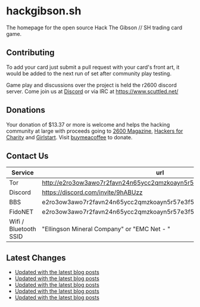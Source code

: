 # hackgibson.sh
The homepage for the open source Hack The Gibson // SH trading card game.


## Contributing

To add your card just submit a pull request with your card's front art, it would be added to the next run of set after community play testing.

Game play and discussions over the project is held the r2600 discord server. Come join us at [Discord](https://discord.com/invite/9hABUzz) or via IRC at https://www.scuttled.net/


## Donations

Your donation of $13.37 or more is welcome and helps the hacking community at large with proceeds going to [2600 Magazine](https://2600.com/), [Hackers for Charity](https://hackersforcharity.org) and [Girlstart](https://girlstart.org).  Visit [buymeacoffee](https://www.buymeacoffee.com/hackgibson.sh) to donate.


## Contact Us

Service | url
-|-
Tor | http://e2ro3ow3awo7r2favn24n65ycc2qmzkoayn5r57e3f56nvjwdcgg32ad.onion
Discord | https://discord.com/invite/9hABUzz
BBS | e2ro3ow3awo7r2favn24n65ycc2qmzkoayn5r57e3f56nvjwdcgg32ad.onion:23
FidoNET | e2ro3ow3awo7r2favn24n65ycc2qmzkoayn5r57e3f56nvjwdcgg32ad.onion:24554
Wifi / Bluetooth SSID | "Ellingson Mineral Company" or "EMC Net - <fidonet address>"

## Latest Changes
<!-- BLOG-POST-LIST:START -->
- [Updated with the latest blog posts](https://github.com/DFW2600/hackgibson.sh/commit/c534f2e43cd5ce7a8513b3e0a9104876d6d75ac4)
- [Updated with the latest blog posts](https://github.com/DFW2600/hackgibson.sh/commit/c68334555a04a92525a319b31dbd16080a74070b)
- [Updated with the latest blog posts](https://github.com/DFW2600/hackgibson.sh/commit/20cc7b75ecc4cd5b5a538498468fbc53fdba25a2)
- [Updated with the latest blog posts](https://github.com/DFW2600/hackgibson.sh/commit/4f4eb8f95c28816532120491effa5e4a619b90fa)
- [Updated with the latest blog posts](https://github.com/DFW2600/hackgibson.sh/commit/055a3a0d37d132224cc4d4c21595b44c9943384a)
<!-- BLOG-POST-LIST:END -->
